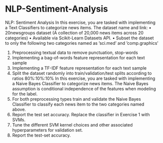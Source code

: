 # NLP-Sentiment-Analysis
NLP: Sentiment Analysis
In this exercise, you are tasked with implementing a Text Classifiers to categorize news items. The dataset
name and link:
• 20newsgroups dataset (A collection of 20,000 news items across 20 categories)
• Available via Scikit-Learn Datasets API.
• Subset the dataset to only the following two categories named as ’sci.med’ and ’comp.graphics’
1) Preprocessing textual data to remove punctuation, stop-words 
2) Implementing a bag-of-words feature representation for each text sample
3) Implementing a TF-IDF feature representation for each text sample
4) Split the dataset randomly into train/validation/test splits according to ratios 80%:10%:10%
In this exercise, you are tasked with implementing a Naive Bayes Classifier to categorize news items. The
Naive Bayes assumption is conditional independence of the features when modeling for the label.
1) For both preprocessing types train and validate the Naive Bayes Classifier to classify each news item
to the two categories named above.
2) Report the test set accuracy.
Replace the classifier in Exercise 1 with SVMs.
1) Tune the different SVM kernel choices and other associated hyperparameters for validation set.
2) Report the test-set accuracy.
